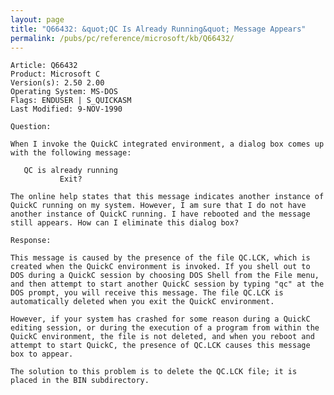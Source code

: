 ```yaml
---
layout: page
title: "Q66432: &quot;QC Is Already Running&quot; Message Appears"
permalink: /pubs/pc/reference/microsoft/kb/Q66432/
---
```


	Article: Q66432
	Product: Microsoft C
	Version(s): 2.50 2.00
	Operating System: MS-DOS
	Flags: ENDUSER | S_QUICKASM
	Last Modified: 9-NOV-1990
	
	Question:
	
	When I invoke the QuickC integrated environment, a dialog box comes up
	with the following message:
	
	   QC is already running
	           Exit?
	
	The online help states that this message indicates another instance of
	QuickC running on my system. However, I am sure that I do not have
	another instance of QuickC running. I have rebooted and the message
	still appears. How can I eliminate this dialog box?
	
	Response:
	
	This message is caused by the presence of the file QC.LCK, which is
	created when the QuickC environment is invoked. If you shell out to
	DOS during a QuickC session by choosing DOS Shell from the File menu,
	and then attempt to start another QuickC session by typing "qc" at the
	DOS prompt, you will receive this message. The file QC.LCK is
	automatically deleted when you exit the QuickC environment.
	
	However, if your system has crashed for some reason during a QuickC
	editing session, or during the execution of a program from within the
	QuickC environment, the file is not deleted, and when you reboot and
	attempt to start QuickC, the presence of QC.LCK causes this message
	box to appear.
	
	The solution to this problem is to delete the QC.LCK file; it is
	placed in the BIN subdirectory.
